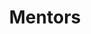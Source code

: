 ---
title: "Mentors"
meta_title: "Mentors - ENGREENVN"
description: "Connect with experienced mentors and take your project to the next level. Get guidance, support, and valuable insights on our mentor project website."
image: "/assets/action.jpg"
mentors:
    - image: "/assets/teams/meden.png"
      info: "<b>Dr. Meden F. Isaac-Lam</b>, Associate Professor of Chemistry, College of Engineering and Sciences, Purdue University Northwest (IN, USA), a Ph. D. in Chemistry at the University of California, Davis. She has  a post-doctoral experience at the School of Pharmacy, University of California, San Francisco. Later, Dr. Meden Isaac-Lam taught undergraduate and graduate students at San Francisco State University Department of Chemistry. Currently, she is an Associate Professor of Chemistry at the College of Engineering and Sciences, Purdue University Northwest. Dr. Isaac-Lam received a Fulbright Scholar Award for the AY 2022-2."

    - image: "/assets/teams/nhon-dang.jpg"
      info: "<b>Dr. Nhon DANG</b>, currently Dean of the School of Languages, Tan Tao University,earned his Ph.D. in Linguistics from the University of Social Sciences and Humanities, Vietnam National University in HCMC. He is an experienced lecturer of English with ongoing research-driven professional development. Dr. Nhon previously received a Fulbright scholarship to pursue a Master’s degree in TESOL at Minnesota State University. While completing his Master’s, he was one of several Fulbright students in Southeast Asia to be awarded a grant for educational purposes. In 2023, he led a team that won the US Department of State-sponsored AEIF with their innovative TESOL Unconference project. Dr. Nhon is also a Committee member of HCMC TESOL."
    
    - image: "/images/avatar.png"
      info: "<b>Dr. Quang Ta Van</b>, currently Vice Dean of the School of Biotechnology, Tan Tao University, is a dedicated researcher specializing in the field of Biotechnology. He has always poised at the forefront of scientific exploration and innovation."

    - image: "/assets/teams/dung-cao.jpg"
      info: "<b>Dr. Cao Tien Dung</b>, currently Dean of the School of Information Technology, Tan Tao University, graduated with a Ph.D. in Computer Science in 2010 from the University. Before that, he graduated with a master's degree from the Francophone Institute of Informatics - Hanoi in 2007. Dr. Cao Tien Dung has many years of experience in the industry, having held various positions at companies such as HTL, Vietsoftware, and Vega Corporation.Currently, he is teaching subjects at TTU such as Introduction to Computer Science; Data structure & Algorithms; Database systems, Management Information Systems, and Informatics in Applications."

    - image: "/assets/teams/nguyen-dien.jpg"
      info: "<b>Dr. Nguyen Thanh Dien</b>, Head of Science Office, holds a Doctorate in Environmental Engineering from Kyoto University, sponsored by the Japanese Government (Monbukagakusho: MEXT) Scholarship. His dissertation focused on the atmospheric behaviors and control measures of persistent organic pollutants. Currently, Dr. Dien's research interests are centered on mitigating air pollution from biomass waste and converting it into value-added products. He has published several papers in top-tier journals in the field of environmental sciences and has served as the managing editor of TTU Review, as well as a referee for numerous international journals such as Environmental Pollution (Elsevier) and Journal of Material Cycles and Waste Management (Springer)."

    - image: "/images/avatar.png"
      info: "<b>Nguyen Vu Hieu Trung</b>, currently Vice Dean of the School of Business and Business Administration, Tan Tao University, is a distinguished scholar and visionary leader in the field of business. He has been celebrated for his profound insights and transformative impact on global business practices."
---